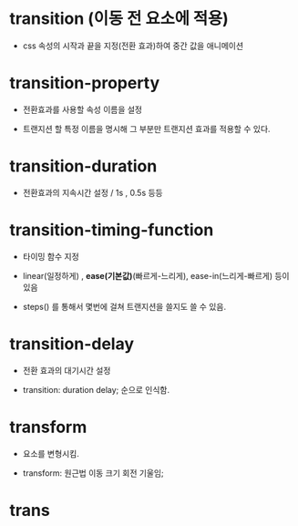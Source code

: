 # transition  (이동 전 요소에 적용)

- css 속성의 시작과 끝을 지정(전환 효과)하여 중간 값을 애니메이션

# transition-property 

- 전환효과를 사용할 속성 이름을 설정

- 트랜지션 할 특정 이름을 명시해 그 부분만 트랜지션 효과를 적용할 수 있다.

# transition-duration 

- 전환효과의 지속시간 설정  / 1s , 0.5s  등등

# transition-timing-function 

- 타이밍 함수 지정

- linear(일정하게) , <strong>ease(기본값)</strong>(빠르게-느리게), ease-in(느리게-빠르게) 등이 있음

- steps() 를 통해서 몇번에 걸쳐 트랜지션을 쓸지도 쓸 수 있음.

# transition-delay 

- 전환 효과의 대기시간 설정

- transition: duration delay; 순으로 인식함.

# transform

- 요소를 변형시킴.

- transform: 원근법 이동 크기 회전 기울임;

# trans